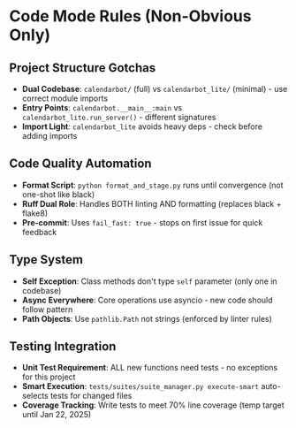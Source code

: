 # Code Mode Rules (Non-Obvious Only)

## Project Structure Gotchas
- **Dual Codebase**: `calendarbot/` (full) vs `calendarbot_lite/` (minimal) - use correct module imports
- **Entry Points**: `calendarbot.__main__:main` vs `calendarbot_lite.run_server()` - different signatures
- **Import Light**: `calendarbot_lite` avoids heavy deps - check before adding imports

## Code Quality Automation
- **Format Script**: `python format_and_stage.py` runs until convergence (not one-shot like black)
- **Ruff Dual Role**: Handles BOTH linting AND formatting (replaces black + flake8)
- **Pre-commit**: Uses `fail_fast: true` - stops on first issue for quick feedback

## Type System
- **Self Exception**: Class methods don't type `self` parameter (only one in codebase)
- **Async Everywhere**: Core operations use asyncio - new code should follow pattern
- **Path Objects**: Use `pathlib.Path` not strings (enforced by linter rules)

## Testing Integration
- **Unit Test Requirement**: ALL new functions need tests - no exceptions for this project
- **Smart Execution**: `tests/suites/suite_manager.py execute-smart` auto-selects tests for changed files
- **Coverage Tracking**: Write tests to meet 70% line coverage (temp target until Jan 22, 2025)